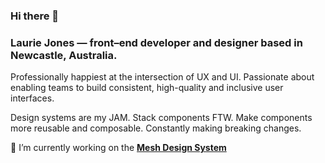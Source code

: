 ### Hi there 👋

### **Laurie Jones** &mdash; front&ndash;end developer and designer based in Newcastle, Australia.

Professionally happiest at the intersection of UX and UI. Passionate about enabling teams to build consistent, high-quality and inclusive user interfaces.

Design systems are my JAM. Stack components FTW. Make components more reusable and composable. Constantly making breaking changes.

🔭 I’m currently working on the [**Mesh Design System**](https://www.meshdesignsystem.com/)

<!--
**lauriejones/lauriejones** is a ✨ _special_ ✨ repository because its `README.md` (this file) appears on your GitHub profile.

Here are some ideas to get you started:

- 🔭 I’m currently working on ...
- 🌱 I’m currently learning ...
- 👯 I’m looking to collaborate on ...
- 🤔 I’m looking for help with ...
- 💬 Ask me about ...
- 📫 How to reach me: ...
- 😄 Pronouns: ...
- ⚡ Fun fact: ...
-->
